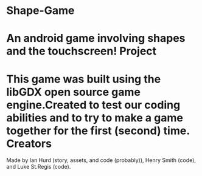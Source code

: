 Shape-Game
==========
An android game involving shapes and the touchscreen!
Project
==========
This game was built using the libGDX open source game engine.Created to test our coding abilities and to try to make a game together for the first (second) time.
Creators
==========
Made by Ian Hurd (story, assets, and code (probably)), Henry Smith (code), and Luke St.Regis (code).
